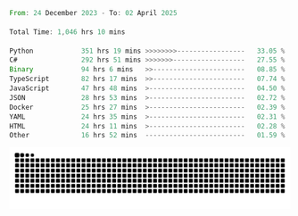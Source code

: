 <!--START_SECTION:waka-->

```rust
From: 24 December 2023 - To: 02 April 2025

Total Time: 1,046 hrs 10 mins

Python            351 hrs 19 mins >>>>>>>>-----------------   33.05 %
C#                292 hrs 51 mins >>>>>>>------------------   27.55 %
Binary            94 hrs 6 mins   >>-----------------------   08.85 %
TypeScript        82 hrs 17 mins  >>-----------------------   07.74 %
JavaScript        47 hrs 48 mins  >------------------------   04.50 %
JSON              28 hrs 53 mins  >------------------------   02.72 %
Docker            25 hrs 27 mins  >------------------------   02.39 %
YAML              24 hrs 35 mins  >------------------------   02.31 %
HTML              24 hrs 11 mins  >------------------------   02.28 %
Other             16 hrs 52 mins  -------------------------   01.59 %
```

<!--END_SECTION:waka-->


<picture>
  <source media="(prefers-color-scheme: dark)" srcset="https://raw.githubusercontent.com/jeerawut97/jeerawut97/output/github-contribution-grid-snake.svg">
  <img alt="github contribution grid snake animation" src="https://raw.githubusercontent.com/jeerawut97/jeerawut97/output/github-contribution-grid-snake.svg">
</picture>
